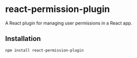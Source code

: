 # react-permission-plugin

A React plugin for managing user permissions in a React app.

## Installation

```bash
npm install react-permission-plugin
